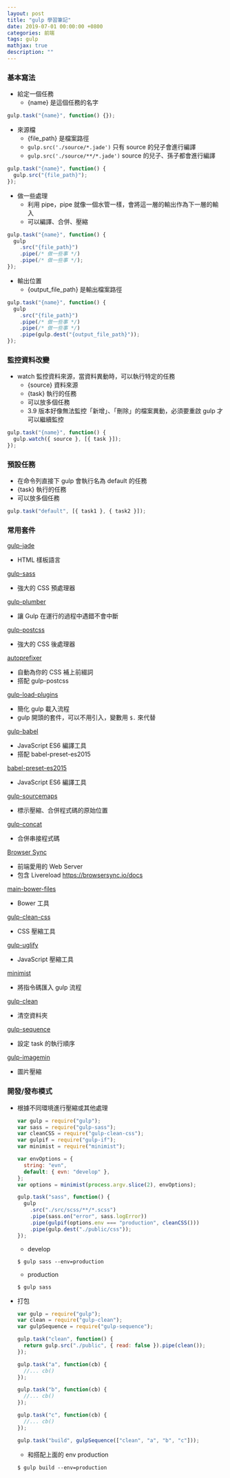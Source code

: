 ```yaml
---
layout: post
title: "gulp 學習筆記"
date: 2019-07-01 00:00:00 +0800
categories: 前端
tags: gulp
mathjax: true
description: ""
---
```


### 基本寫法

- 給定一個任務
  - {name} 是這個任務的名字

```js
gulp.task("{name}", function() {});
```

- 來源檔
  - {file_path} 是檔案路徑
  - `gulp.src('./source/*.jade')` 只有 source 的兒子會進行編譯
  - `gulp.src('./source/**/*.jade')` source 的兒子、孫子都會進行編譯

```js
gulp.task("{name}", function() {
  gulp.src("{file_path}");
});
```

- 做一些處理
  - 利用 pipe，pipe 就像一個水管一樣，會將這一層的輸出作為下一層的輸入
  - 可以編譯、合併、壓縮

```js
gulp.task("{name}", function() {
  gulp
    .src("{file_path}")
    .pipe(/* 做一些事 */)
    .pipe(/* 做一些事 */);
});
```

- 輸出位置
  - {output_file_path} 是輸出檔案路徑

```js
gulp.task("{name}", function() {
  gulp
    .src("{file_path}")
    .pipe(/* 做一些事 */)
    .pipe(/* 做一些事 */)
    .pipe(gulp.dest("{output_file_path}"));
});
```

### 監控資料改變

- watch 監控資料來源，當資料異動時，可以執行特定的任務
  - {source} 資料來源
  - {task} 執行的任務
  - 可以放多個任務
  - 3.9 版本好像無法監控「新增」、「刪除」的檔案異動，必須要重啟 gulp 才可以繼續監控

```js
gulp.task("{name}", function() {
  gulp.watch({ source }, [{ task }]);
});
```

### 預設任務

- 在命令列直接下 gulp 會執行名為 default 的任務
- {task} 執行的任務
- 可以放多個任務

```js
gulp.task("default", [{ task1 }, { task2 }]);
```

### 常用套件

[gulp-jade](https://www.npmjs.com/package/gulp-jade)

- HTML 樣板語言

[gulp-sass](https://www.npmjs.com/package/gulp-sass)

- 強大的 CSS 預處理器

[gulp-plumber](https://www.npmjs.com/package/gulp-plumber)

- 讓 Gulp 在運行的過程中遇錯不會中斷

[gulp-postcss](https://www.npmjs.com/package/gulp-postcss)

- 強大的 CSS 後處理器

[autoprefixer](https://www.npmjs.com/package/autoprefixer)

- 自動為你的 CSS 補上前綴詞
- 搭配 gulp-postcss

[gulp-load-plugins](https://www.npmjs.com/package/gulp-load-plugins)

- 簡化 gulp 載入流程
- gulp 開頭的套件，可以不用引入，變數用 `$.` 來代替

[gulp-babel](https://www.npmjs.com/package/gulp-babel)

- JavaScript ES6 編譯工具
- 搭配 babel-preset-es2015

[babel-preset-es2015](https://www.npmjs.com/package/babel-preset-es2015)

- JavaScript ES6 編譯工具

[gulp-sourcemaps](https://www.npmjs.com/package/gulp-sourcemaps)

- 標示壓縮、合併程式碼的原始位置

[gulp-concat](https://www.npmjs.com/package/gulp-concat)

- 合併串接程式碼

[Browser Sync](https://www.npmjs.com/package/browser-sync)

- 前端愛用的 Web Server
- 包含 Livereload
  https://browsersync.io/docs

[main-bower-files](https://www.npmjs.com/package/main-bower-files)

- Bower 工具

[gulp-clean-css](https://github.com/scniro/gulp-clean-css)

- CSS 壓縮工具

[gulp-uglify](https://www.npmjs.com/package/gulp-uglify)

- JavaScript 壓縮工具

[minimist](https://www.npmjs.com/package/minimist)

- 將指令碼匯入 gulp 流程

[gulp-clean](https://www.npmjs.com/package/gulp-clean)

- 清空資料夾

[gulp-sequence](https://www.npmjs.com/package/gulp-sequence)

- 設定 task 的執行順序

[gulp-imagemin](https://www.npmjs.com/package/gulp-imagemin)

- 圖片壓縮

### 開發/發布模式

- 根據不同環境進行壓縮或其他處理

  ```js
  var gulp = require("gulp");
  var sass = require("gulp-sass");
  var cleanCSS = require("gulp-clean-css");
  var gulpif = require("gulp-if");
  var minimist = require("minimist");

  var envOptions = {
    string: "evn",
    default: { evn: "develop" },
  };
  var options = minimist(process.argv.slice(2), envOptions);

  gulp.task("sass", function() {
    gulp
      .src("./src/scss/**/*.scss")
      .pipe(sass.on("error", sass.logError))
      .pipe(gulpif(options.env === "production", cleanCSS()))
      .pipe(gulp.dest("./public/css"));
  });
  ```

  - develop

  ```
  $ gulp sass --env=production
  ```

  - production

  ```
  $ gulp sass
  ```

- 打包

  ```js
  var gulp = require("gulp");
  var clean = require("gulp-clean");
  var gulpSequence = require("gulp-sequence");

  gulp.task("clean", function() {
    return gulp.src("./public", { read: false }).pipe(clean());
  });

  gulp.task("a", function(cb) {
    //... cb()
  });

  gulp.task("b", function(cb) {
    //... cb()
  });

  gulp.task("c", function(cb) {
    //... cb()
  });

  gulp.task("build", gulpSequence(["clean", "a", "b", "c"]));
  ```

  - 和搭配上面的 env production

  ```
  $ gulp build --env=production
  ```
